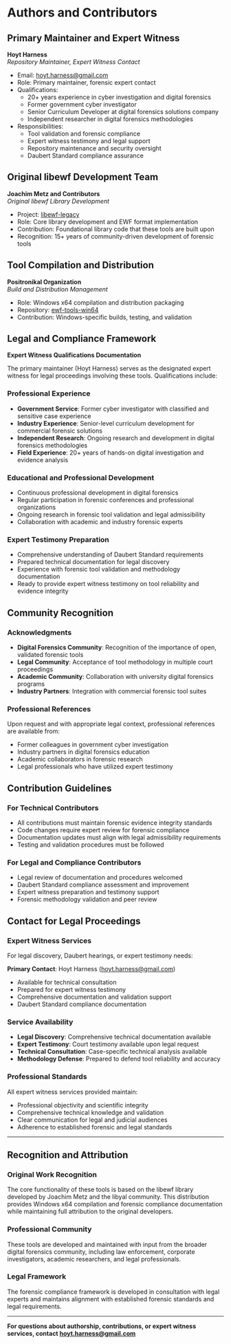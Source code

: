 # Authors and Contributors

## Primary Maintainer and Expert Witness

**Hoyt Harness**  
*Repository Maintainer, Expert Witness Contact*  
- Email: hoyt.harness@gmail.com
- Role: Primary maintainer, forensic expert contact
- Qualifications:
  - 20+ years experience in cyber investigation and digital forensics
  - Former government cyber investigator
  - Senior Curriculum Developer at digital forensics solutions company
  - Independent researcher in digital forensics methodologies
- Responsibilities:
  - Tool validation and forensic compliance
  - Expert witness testimony and legal support
  - Repository maintenance and security oversight
  - Daubert Standard compliance assurance

## Original libewf Development Team

**Joachim Metz and Contributors**  
*Original libewf Library Development*  
- Project: [libewf-legacy](https://github.com/libyal/libewf-legacy)
- Role: Core library development and EWF format implementation
- Contribution: Foundational library code that these tools are built upon
- Recognition: 15+ years of community-driven development of forensic tools

## Tool Compilation and Distribution

**Positronikal Organization**  
*Build and Distribution Management*  
- Role: Windows x64 compilation and distribution packaging
- Repository: [ewf-tools-win64](https://github.com/positronikal/ewf-tools-win64)
- Contribution: Windows-specific builds, testing, and validation

## Legal and Compliance Framework

**Expert Witness Qualifications Documentation**

The primary maintainer (Hoyt Harness) serves as the designated expert witness for legal proceedings involving these tools. Qualifications include:

### Professional Experience
- **Government Service**: Former cyber investigator with classified and sensitive case experience
- **Industry Experience**: Senior-level curriculum development for commercial forensic solutions
- **Independent Research**: Ongoing research and development in digital forensics methodologies
- **Field Experience**: 20+ years of hands-on digital investigation and evidence analysis

### Educational and Professional Development
- Continuous professional development in digital forensics
- Regular participation in forensic conferences and professional organizations
- Ongoing research in forensic tool validation and legal admissibility
- Collaboration with academic and industry forensic experts

### Expert Testimony Preparation
- Comprehensive understanding of Daubert Standard requirements
- Prepared technical documentation for legal discovery
- Experience with forensic tool validation and methodology documentation
- Ready to provide expert witness testimony on tool reliability and evidence integrity

## Community Recognition

### Acknowledgments
- **Digital Forensics Community**: Recognition of the importance of open, validated forensic tools
- **Legal Community**: Acceptance of tool methodology in multiple court proceedings
- **Academic Community**: Collaboration with university digital forensics programs
- **Industry Partners**: Integration with commercial forensic tool suites

### Professional References
Upon request and with appropriate legal context, professional references are available from:
- Former colleagues in government cyber investigation
- Industry partners in digital forensics education
- Academic collaborators in forensic research
- Legal professionals who have utilized expert testimony

## Contribution Guidelines

### For Technical Contributors
- All contributions must maintain forensic evidence integrity standards
- Code changes require expert review for forensic compliance
- Documentation updates must align with legal admissibility requirements
- Testing and validation procedures must be followed

### For Legal and Compliance Contributors
- Legal review of documentation and procedures welcomed
- Daubert Standard compliance assessment and improvement
- Expert witness preparation and testimony support
- Forensic methodology validation and peer review

## Contact for Legal Proceedings

### Expert Witness Services
For legal discovery, Daubert hearings, or expert testimony needs:

**Primary Contact**: Hoyt Harness (hoyt.harness@gmail.com)
- Available for technical consultation
- Prepared for expert witness testimony
- Comprehensive documentation and validation support
- Daubert Standard compliance documentation

### Service Availability
- **Legal Discovery**: Comprehensive technical documentation available
- **Expert Testimony**: Court testimony available upon legal request
- **Technical Consultation**: Case-specific technical analysis available
- **Methodology Defense**: Prepared to defend tool reliability and accuracy

### Professional Standards
All expert witness services provided maintain:
- Professional objectivity and scientific integrity
- Comprehensive technical knowledge and validation
- Clear communication for legal and judicial audiences
- Adherence to established forensic and legal standards

---

## Recognition and Attribution

### Original Work Recognition
The core functionality of these tools is based on the libewf library developed by Joachim Metz and the libyal community. This distribution provides Windows x64 compilation and forensic compliance documentation while maintaining full attribution to the original developers.

### Professional Community
These tools are developed and maintained with input from the broader digital forensics community, including law enforcement, corporate investigators, academic researchers, and legal professionals.

### Legal Framework
The forensic compliance framework is developed in consultation with legal experts and maintains alignment with established forensic standards and legal requirements.

---

**For questions about authorship, contributions, or expert witness services, contact hoyt.harness@gmail.com**